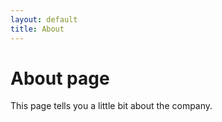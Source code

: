 ```yaml
---
layout: default
title: About
---
```

# About page

This page tells you a little bit about the company.